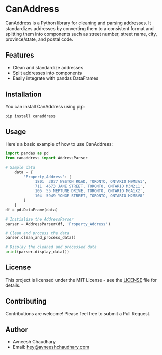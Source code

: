 
# CanAddress

CanAddress is a Python library for cleaning and parsing addresses. It standardizes addresses by converting them to a consistent format and splitting them into components such as street number, street name, city, province/state, and postal code.

## Features

- Clean and standardize addresses
- Split addresses into components
- Easily integrate with pandas DataFrames

## Installation

You can install CanAddress using pip:

```bash
pip install canaddress
```

## Usage

Here's a basic example of how to use CanAddress:

```python
import pandas as pd
from canaddress import AddressParser

# Sample data
    data = {
        'Property_Address': [
            '1801  3077 WESTON ROAD, TORONTO, ONTARIO M9M3A1',
            '711  4673 JANE STREET, TORONTO, ONTARIO M3N2L1',
            '105  55 NEPTUNE DRIVE, TORONTO, ONTARIO M6A1X2',
            '104  5949 YONGE STREET, TORONTO, ONTARIO M2M3V8'
        ]
    }
df = pd.DataFrame(data)

# Initialize the AddressParser
parser = AddressParser(df, 'Property_Address')

# Clean and process the data
parser.clean_and_process_data()

# Display the cleaned and processed data
print(parser.display_data())
```

## License

This project is licensed under the MIT License - see the [LICENSE](LICENSE) file for details.

## Contributing

Contributions are welcome! Please feel free to submit a Pull Request.

## Author

- Avneesh Chaudhary
- Email: hey@avneeshchaudhary.com
```

